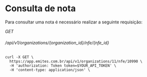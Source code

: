 # Consulta de nota  

Para consultar uma nota é necessário realizar a seguinte requisição:  


<div class="api-endpoint">
    <div class="endpoint-data">
        <i class="label label-get">GET</i>
        <h6>/api/v1/organizations/{organization_id}/nfe/{nfe_id}  </h6>
    </div>
</div>


  ```shell
curl -X GET \
    https://app.emites.com.br/api/v1/organizations/11/nfe/10990 \
    -H 'authorization: Token token=$YOUR_API_TOKEN' \
    -H 'content-type: application/json' \
  ```